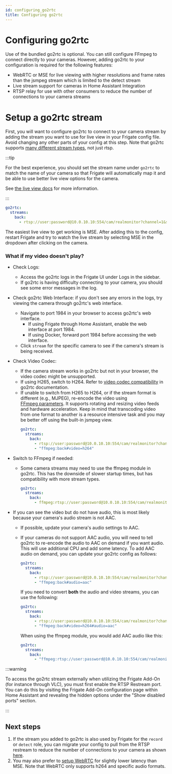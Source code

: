 ```yaml
---
id: configuring_go2rtc
title: Configuring go2rtc
---
```


# Configuring go2rtc

Use of the bundled go2rtc is optional. You can still configure FFmpeg to connect directly to your cameras. However, adding go2rtc to your configuration is required for the following features:

- WebRTC or MSE for live viewing with higher resolutions and frame rates than the jsmpeg stream which is limited to the detect stream
- Live stream support for cameras in Home Assistant Integration
- RTSP relay for use with other consumers to reduce the number of connections to your camera streams

# Setup a go2rtc stream

First, you will want to configure go2rtc to connect to your camera stream by adding the stream you want to use for live view in your Frigate config file. Avoid changing any other parts of your config at this step. Note that go2rtc supports [many different stream types](https://github.com/AlexxIT/go2rtc/tree/v1.9.7#module-streams), not just rtsp.

:::tip

For the best experience, you should set the stream name under `go2rtc` to match the name of your camera so that Frigate will automatically map it and be able to use better live view options for the camera.

See [the live view docs](../configuration/live.md#setting-stream-for-live-ui) for more information.

:::

```yaml
go2rtc:
  streams:
    back:
      - rtsp://user:password@10.0.10.10:554/cam/realmonitor?channel=1&subtype=2
```

The easiest live view to get working is MSE. After adding this to the config, restart Frigate and try to watch the live stream by selecting MSE in the dropdown after clicking on the camera.


### What if my video doesn't play?

- Check Logs:
    - Access the go2rtc logs in the Frigate UI under Logs in the sidebar.
    - If go2rtc is having difficulty connecting to your camera, you should see some error messages in the log.

- Check go2rtc Web Interface: if you don't see any errors in the logs, try viewing the camera through go2rtc's web interface.
    - Navigate to port 1984 in your browser to access go2rtc's web interface.
        - If using Frigate through Home Assistant, enable the web interface at port 1984.
        - If using Docker, forward port 1984 before accessing the web interface.
    - Click `stream` for the specific camera to see if the camera's stream is being received.

- Check Video Codec:
    - If the camera stream works in go2rtc but not in your browser, the video codec might be unsupported.
    - If using H265, switch to H264. Refer to [video codec compatibility](https://github.com/AlexxIT/go2rtc/tree/v1.9.7#codecs-madness) in go2rtc documentation.
    - If unable to switch from H265 to H264, or if the stream format is different (e.g., MJPEG), re-encode the video using [FFmpeg parameters](https://github.com/AlexxIT/go2rtc/tree/v1.9.7#source-ffmpeg). It supports rotating and resizing video feeds and hardware acceleration. Keep in mind that transcoding video from one format to another is a resource intensive task and you may be better off using the built-in jsmpeg view.
        ```yaml
        go2rtc:
          streams:
            back:
              - rtsp://user:password@10.0.10.10:554/cam/realmonitor?channel=1&subtype=2
              - "ffmpeg:back#video=h264"
        ```

- Switch to FFmpeg if needed: 
    - Some camera streams may need to use the ffmpeg module in go2rtc. This has the downside of slower startup times, but has compatibility with more stream types.
        ```yaml
        go2rtc:
          streams:
            back:
              - ffmpeg:rtsp://user:password@10.0.10.10:554/cam/realmonitor?channel=1&subtype=2
        ```

- If you can see the video but do not have audio, this is most likely because your
camera's audio stream is not AAC.
    - If possible, update your camera's audio settings to AAC.
    - If your cameras do not support AAC audio, you will need to tell go2rtc to re-encode the audio to AAC on demand if you want audio. This will use additional CPU and add some latency. To add AAC audio on demand, you can update your go2rtc config as follows:
        ```yaml
        go2rtc:
          streams:
            back:
              - rtsp://user:password@10.0.10.10:554/cam/realmonitor?channel=1&subtype=2
              - "ffmpeg:back#audio=aac"
        ```

        If you need to convert **both** the audio and video streams, you can use the following:

        ```yaml
        go2rtc:
          streams:
            back:
              - rtsp://user:password@10.0.10.10:554/cam/realmonitor?channel=1&subtype=2
              - "ffmpeg:back#video=h264#audio=aac"
        ```

        When using the ffmpeg module, you would add AAC audio like this:

        ```yaml
        go2rtc:
          streams:
            back:
              - "ffmpeg:rtsp://user:password@10.0.10.10:554/cam/realmonitor?channel=1&subtype=2#video=copy#audio=copy#audio=aac"
        ```

:::warning

To access the go2rtc stream externally when utilizing the Frigate Add-On (for
instance through VLC), you must first enable the RTSP Restream port.
You can do this by visiting the Frigate Add-On configuration page within Home
Assistant and revealing the hidden options under the "Show disabled ports"
section.

:::

## Next steps

1. If the stream you added to go2rtc is also used by Frigate for the `record` or `detect` role, you can migrate your config to pull from the RTSP restream to reduce the number of connections to your camera as shown [here](/configuration/restream#reduce-connections-to-camera).
1. You may also prefer to [setup WebRTC](/configuration/live#webrtc-extra-configuration) for slightly lower latency than MSE. Note that WebRTC only supports h264 and specific audio formats.
